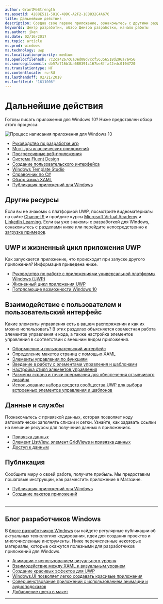 ```yaml
---
author: GrantMeStrength
ms.assetid: 4288E511-581C-49DC-A2F2-1CB832C4A676
title: Дальнейшие действия
description: Создав свое первое приложение, ознакомьтесь с другими разделами Центра разработки. Здесь представлен обзор содержащихся в нем разделов.
keywords: Центр разработки, обзор Центра разработки, начало работы
ms.author: jken
ms.date: 02/16/2017
ms.topic: article
ms.prod: windows
ms.technology: uwp
ms.localizationpriority: medium
ms.openlocfilehash: 7c2ca4267c6a3ed08d7ccf56356518d296a7a456
ms.sourcegitcommit: db57a716b1ba680391c167be8ffa42edc0104720
ms.translationtype: HT
ms.contentlocale: ru-RU
ms.lasthandoff: 02/21/2018
ms.locfileid: "1611006"
---
```

# <a name="whats-next"></a>Дальнейшие действия

Готовы писать приложения для Windows 10? Ниже представлен обзор этого процесса.

![Процесс написания приложения для Windows 10](images/flowchart.png)

* [Руководство по разработке игр](https://docs.microsoft.com/windows/uwp/gaming/e2e)
* [Мост для классических приложений](https://docs.microsoft.com/windows/uwp/porting/desktop-to-uwp-root)
* [Прогрессивные веб-приложения](https://blogs.windows.com/msedgedev/2018/02/06/welcoming-progressive-web-apps-edge-windows-10/)
* [Система Fluent Design](https://docs.microsoft.com/windows/uwp/design/fluent-design-system/)
* [Создание пользовательского интерфейса](https://docs.microsoft.com/windows/uwp/design/basics/xaml-basics-ui)
* [Windows Template Studio](https://blogs.windows.com/buildingapps/2017/05/16/announcing-windows-template-studio/#s4qWPf4JrolMComv.97)
* [Справочник по C#](https://msdn.microsoft.com/library/618ayhy6(VS.110).aspx)
* [Обзор языка XAML](https://docs.microsoft.com/en-us/windows/uwp/xaml-platform/xaml-overview)
* [Публикация приложений для Windows](https://docs.microsoft.com/en-us/windows/uwp/publish/)

## <a name="other-resources"></a>Другие ресурсы

 Если вы не знакомы с платформой UWP, посмотрите видеоматериалы на сайте <a href="https://channel9.msdn.com/">Channel 9</a> и пройдите курсы <a href="https://mva.microsoft.com">Microsoft Virtual Academy</a> и [LinkedIn Learning](https://www.linkedin.com/topic/windows-programming). Если вы уже знакомы с разработкой для Windows, ознакомьтесь с разделами ниже или перейдите непосредственно к [загрузке примеров](https://msdn.microsoft.com/windows/uwp/get-started/get-uwp-app-samples).


<table class="wdg-noborder">
<tr>
    <h2>UWP и жизненный цикл приложения UWP</h2><p>Как запускается приложение, что происходит при запуске другого приложения? Информация приведена ниже.</p> <ul>
    <li><a href="https://msdn.microsoft.com/windows/uwp/get-started/universal-application-platform-guide">Руководство по работе с приложениями универсальной платформы Windows (UWP)</a></li>
    <li><a href="https://msdn.microsoft.com/windows/uwp/launch-resume/app-lifecycle">Жизненный цикл приложения UWP</a></li>
    <li><a href="https://developer.microsoft.com/windows/windows-10-for-developers">Потрясающие возможности Windows 10</a></ul>  
</tr>
<tr>
    <h2>Взаимодействие с пользователем и пользовательский интерфейс</h2><p>Какие элементы управления есть в вашем распоряжении и как их можно использовать? В этих разделах объясняется совместная работа элементов управления и кода, а также настройка элементов управления в соответствии с внешним видом приложения.</p> <ul>
    <li><a href="https://developer.microsoft.com/windows/design">Оформление и пользовательский интерфейс</a></li>
    <li><a href="https://msdn.microsoft.com/windows/uwp/layout/layouts-with-xaml">Определение макетов страниц с помощью XAML</a></li>
    <li><a href="https://msdn.microsoft.com/windows/uwp/controls-and-patterns/controls-by-function">Элементы управления по функциям</a></li>
      <li><a href="https://msdn.microsoft.com/windows/uwp/controls-and-patterns/controls-and-events-intro">Введение в работу с элементами управления и шаблонами</a></li>
     <li><a href="https://msdn.microsoft.com/windows/uwp/controls-and-patterns/styling-controls">Настройка стиля элементов управления</a></li>
      <li><a href="https://msdn.microsoft.com/windows/uwp/layout/screen-sizes-and-breakpoints-for-responsive-design">Размеры экрана и точки прерывания для обеспечения отзывчивого дизайна</a></li>
      <li><a href="https://developer.microsoft.com/windows/projects/campaigns/welcome-toolbox">Использование набора средств сообщества UWP для выбора встроенных элементов управления и шаблонов</a></li>
    </ul>  
</tr>
<tr>
    <h2>Данные и службы</h2><p>Познакомьтесь с привязкой данных, которая позволяет коду автоматически заполнять списки и сетки. Узнайте, как задавать ссылки на внешние ресурсы для получения данных в приложениях.</p> <ul>
    <li><a href="https://msdn.microsoft.com/windows/uwp/data-binding/index">Привязка данных</a></li>
    <li><a href="https://msdn.microsoft.com/windows/uwp/controls-and-patterns/listview-and-gridview">Элемент ListView, элемент GridViews и привязка данных</a></li>
     <li><a href="https://msdn.microsoft.com/windows/uwp/data-access/index">Доступ к данным</a></li>
    </ul> 
</tr>
<tr>
    <h2>Публикация</h2><p>Сообщите миру о своей работе, получите прибыль. Мы предоставим пошаговые инструкции, как разместить приложение в Магазине.</p> <ul>
    <li><a href="https://msdn.microsoft.com/windows/uwp/publish/index">Публикация приложений для Windows</a></li>
    <li><a href="https://msdn.microsoft.com/windows/uwp/packaging/index">Создание пакетов приложений</a></li>
    </ul>  
</tr>

</table>

<hr>

## <a name="windows-developer-blog"></a>Блог разработчиков Windows

В [блоге разработчиков Windows](https://blogs.windows.com/buildingapps) вы найдете регулярные публикации об актуальных технологиях кодирования, идеи для создания проектов и многочисленные инструменты. Ниже перечисленные некоторые материалы, которые окажутся полезными для разработчиков приложений для Windows.

* [Анимации с использованием визуального уровня](https://blogs.windows.com/buildingapps/2016/09/16/animations-with-the-visual-layer/#JM2XkQcL7MRSXe3X.97)
* [Взаимодействие между XAML и визуальным уровнем](https://blogs.windows.com/buildingapps/2016/08/26/interop-between-xaml-and-the-visual-layer/#ue6O7MWpqrVFE81K.97)
* [Создание красивых эффектов для UWP](https://blogs.windows.com/buildingapps/2016/09/12/creating-beautiful-effects-for-uwp/#85jsfw6PFXX825rR.97)
* [Windows.UI позволяет легко создавать красивые приложения](https://blogs.windows.com/buildingapps/2016/08/23/beautiful-apps-made-possible-and-easy-with-windows-ui/#GBREkRSBwsRvi2uL.97)
* [Совершенствование приложений с использованием анимации и аудиоподсказок](https://blogs.windows.com/buildingapps/2016/08/09/polishing-your-app-with-animations-and-audio-cues/#hziKxt2xPwUE1oqU.97) 
* [Добавление цвета в макет](https://blogs.windows.com/buildingapps/2016/07/28/adding-color-to-your-design/#HcPqMlfPsuKETOIo.97)

<hr>





